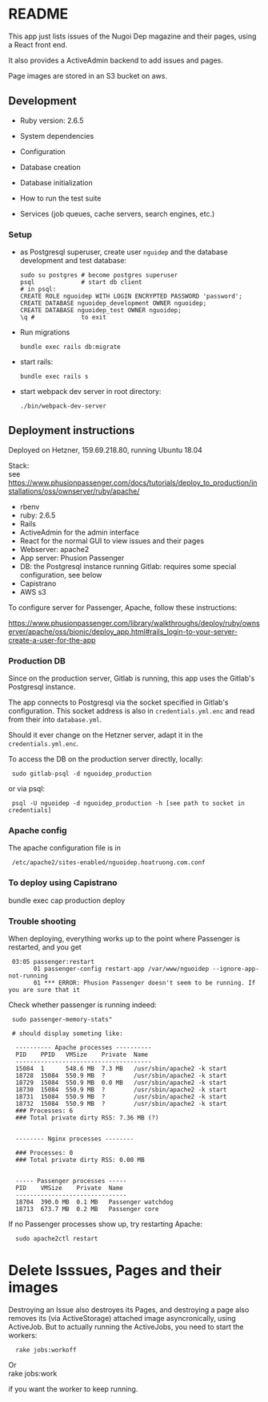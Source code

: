 # README

This app just lists issues of the Nugoi Dep magazine and their pages, using a 
React front end. 

It also provides a ActiveAdmin backend to add issues and pages.

Page images are stored in an S3 bucket on aws.

## Development

* Ruby version: 2.6.5

* System dependencies

* Configuration

* Database creation

* Database initialization

* How to run the test suite

* Services (job queues, cache servers, search engines, etc.)

### Setup

- as Postgresql superuser, create user `nguidep` and the database development and test 
  database:
  
      sudo su postgres # become postgres superuser 
      psql             # start db client
      # in psql: 
      CREATE ROLE nguoidep WITH LOGIN ENCRYPTED PASSWORD 'password';
      CREATE DATABASE nguoidep_development OWNER nguoidep;
      CREATE DATABASE nguoidep_test OWNER nguoidep;
      \q #             to exit
      
- Run migrations
  
      bundle exec rails db:migrate
      
- start rails:

      bundle exec rails s
      
- start webpack dev server in root directory:

      ./bin/webpack-dev-server
      
            
## Deployment instructions

Deployed on Hetzner, 159.69.218.80, running Ubuntu 18.04

Stack:  
see https://www.phusionpassenger.com/docs/tutorials/deploy_to_production/installations/oss/ownserver/ruby/apache/

- rbenv
- ruby: 2.6.5
- Rails
- ActiveAdmin for the admin interface
- React for the normal GUI to view issues and their pages
- Webserver: apache2
- App server: Phusion Passenger
- DB: the Postgresql instance running Gitlab: requires some special configuration, see below
- Capistrano
- AWS s3

To configure server for Passenger, Apache, follow these instructions:

  https://www.phusionpassenger.com/library/walkthroughs/deploy/ruby/ownserver/apache/oss/bionic/deploy_app.html#rails_login-to-your-server-create-a-user-for-the-app
          
### Production DB

Since on the production server, Gitlab is running, this app uses the Gitlab's 
Postgresql instance.

The app connects to Postgresql via the socket specified in Gitlab's configuration.
This socket address is also in `credentials.yml.enc` and read from their into
`database.yml`.

Should it ever change on the Hetzner server, adapt it in the `credentials.yml.enc`.

To access the DB on the production server directly, locally: 

     sudo gitlab-psql -d nguoidep_production
     
or via psql:

     psql -U nguoidep -d nguoidep_production -h [see path to socket in credentials]
### Apache config

The apache configuration file is in

     /etc/apache2/sites-enabled/nguoidep.hoatruong.com.conf
     
### To deploy using Capistrano  

  bundle exec cap production deploy

### Trouble shooting

When deploying, everything works up to the point where Passenger is restarted, and
you get

     03:05 passenger:restart
           01 passenger-config restart-app /var/www/nguoidep --ignore-app-not-running
           01 *** ERROR: Phusion Passenger doesn't seem to be running. If you are sure that it

Check whether passenger is running indeed:
 
     sudo passenger-memory-stats"
     
     # should display someting like:  
    
      ---------- Apache processes ----------
      PID    PPID   VMSize    Private  Name
      --------------------------------------
      15084  1      548.6 MB  7.3 MB   /usr/sbin/apache2 -k start
      18728  15084  550.9 MB  ?        /usr/sbin/apache2 -k start
      18729  15084  550.9 MB  0.0 MB   /usr/sbin/apache2 -k start
      18730  15084  550.9 MB  ?        /usr/sbin/apache2 -k start
      18731  15084  550.9 MB  ?        /usr/sbin/apache2 -k start
      18732  15084  550.9 MB  ?        /usr/sbin/apache2 -k start
      ### Processes: 6
      ### Total private dirty RSS: 7.36 MB (?)
      
      
      -------- Nginx processes --------
      
      ### Processes: 0
      ### Total private dirty RSS: 0.00 MB
      
      
      ----- Passenger processes -----
      PID    VMSize    Private  Name
      -------------------------------
      18704  390.0 MB  0.1 MB   Passenger watchdog
      18713  673.7 MB  0.2 MB   Passenger core

If no Passenger processes show up, try restarting Apache:

      sudo apache2ctl restart

# Delete Isssues, Pages and their images

Destroying an Issue also destroyes its Pages, and destroying a page also removes
its (via ActiveStorage) attached image asyncronically, using ActiveJob.
But to actually running the ActiveJobs, you need to start the workers:

      rake jobs:workoff
      
Or       
      rake jobs:work 
  
if you want the worker to keep running.

   

 
